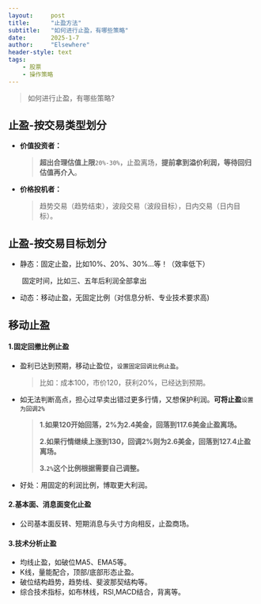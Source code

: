 ```yaml
---
layout: 	post
title: 		"止盈方法"
subtitle: 	"如何进行止盈，有哪些策略"
date:       2025-1-7
author: 	"Elsewhere"
header-style: text
tags:
    - 股票
    - 操作策略
---
```


> 如何进行止盈，有哪些策略?



## 止盈-按交易类型划分

- **价值投资者：**

  >**超出合理估值上限**`20%-30%`，止盈离场，**提前拿到溢价利润，等待回归估值再介入**。

- **价格投机者：**

  > 趋势交易（趋势结束），波段交易（波段目标），日内交易（日内目标）。	



## 止盈-按交易目标划分

- 静态：固定止盈，比如10%、20%、30%…等！（效率低下）

  ​					固定时间，比如三、五年后利润全部拿出

- 动态：移动止盈，无固定比例（对信息分析、专业技术要求高)
  	

## 移动止盈

#### 1.固定回撤比例止盈

- 盈利已达到预期，移动止盈位，`设置固定回调比例止盈`。  

  > 比如：成本100，市价120，获利20%，已经达到预期。

- 如无法判断高点，担心过早卖出错过更多行情，又想保护利润。**可将止盈**`设置为回调2%`

  > **1.如果120开始回落，2%为2.4美金，回落到117.6美金止盈离场。**
  >
  > **2.如果行情继续上涨到130，回调2%则为2.6美金，回落到127.4止盈离场。**
  >
  > **3.`2%`这个比例根据需要自己调整。**

- 好处：用固定的利润比例，博取更大利润。

#### 2.基本面、消息面变化止盈

- 公司基本面反转、短期消息与头寸方向相反，止盈商场。

#### 3.技术分析止盈

- 均线止盈，如破位MA5、EMA5等。
- K线，量能配合，顶部/底部形态止盈。
- 破位结构趋势，趋势线、斐波那契结构等。
- 综合技术指标，如布林线，RSl,MACD结合，背离等。

